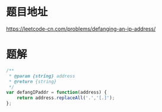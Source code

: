 # 题目地址
https://leetcode-cn.com/problems/defanging-an-ip-address/

# 题解
```js
/**
 * @param {string} address
 * @return {string}
 */
var defangIPaddr = function(address) {
    return address.replaceAll('.','[.]');
};
```